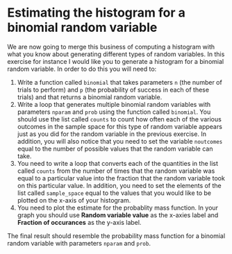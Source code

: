 # Estimating the histogram for a binomial random variable

We are now going to merge this business of computing a histogram with what you know about generating different types of random variables.  In this exercise for instance I would like you to generate a histogram for a binomial random variable.  In order to do this you will need to:

1. Write a function called `binomial` that takes parameters `n` (the number of trials to perform) and `p` (the probability of success in each of these trials) and that returns a binomial random variable.
2. Write a loop that generates multiple binomial random variables with parameters `nparam` and `prob` using the function called `binomial`.  You should use the list called `counts` to count how often each of the various outcomes in the sample space for this type of random variable appears just as you did for the random variable in the previous exercise.  In addition, you will also notice that you need to set the variable `noutcomes` equal to the number of possible values that the random variable can take.
3. You need to write a loop that converts each of the quantities in the list called `counts` from the number of times that the random variable was equal to a particular value into the fraction that the random variable took on this particular value.  In addition, you need to set the elements of the list called `sample_space` equal to the values that you would like to be plotted on the x-axis of your histogram.
4. You need to plot the estimate for the probablity mass function.  In your graph you should use __Random variable value__ as the x-axies label and __Fraction of occurances__ as the y-axis label.

The final result should resemble the probability mass function for a binomial random variable with parameters `nparam` and `prob`.  
